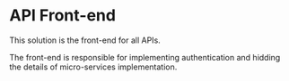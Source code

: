 # API Front-end

This solution is the front-end for all APIs.

The front-end is responsible for implementing authentication and hidding the details of micro-services implementation.